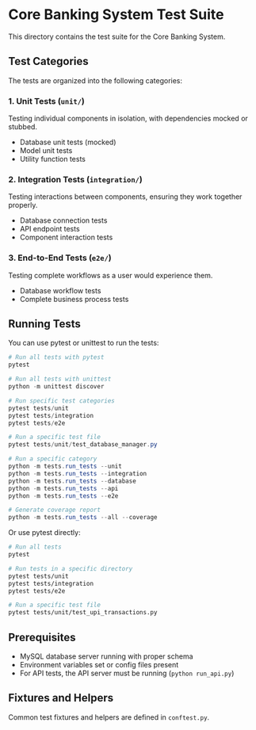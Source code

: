 # Core Banking System Test Suite

This directory contains the test suite for the Core Banking System.

## Test Categories

The tests are organized into the following categories:

### 1. Unit Tests (`unit/`)
Testing individual components in isolation, with dependencies mocked or stubbed.
- Database unit tests (mocked)
- Model unit tests
- Utility function tests

### 2. Integration Tests (`integration/`)
Testing interactions between components, ensuring they work together properly.
- Database connection tests
- API endpoint tests
- Component interaction tests

### 3. End-to-End Tests (`e2e/`)
Testing complete workflows as a user would experience them.
- Database workflow tests
- Complete business process tests

## Running Tests

You can use pytest or unittest to run the tests:

```powershell
# Run all tests with pytest
pytest

# Run all tests with unittest
python -m unittest discover

# Run specific test categories
pytest tests/unit
pytest tests/integration
pytest tests/e2e

# Run a specific test file
pytest tests/unit/test_database_manager.py

# Run a specific category
python -m tests.run_tests --unit
python -m tests.run_tests --integration
python -m tests.run_tests --database
python -m tests.run_tests --api
python -m tests.run_tests --e2e

# Generate coverage report
python -m tests.run_tests --all --coverage
```

Or use pytest directly:

```bash
# Run all tests
pytest

# Run tests in a specific directory
pytest tests/unit
pytest tests/integration
pytest tests/e2e

# Run a specific test file
pytest tests/unit/test_upi_transactions.py
```

## Prerequisites

- MySQL database server running with proper schema
- Environment variables set or config files present
- For API tests, the API server must be running (`python run_api.py`)

## Fixtures and Helpers

Common test fixtures and helpers are defined in `conftest.py`.

